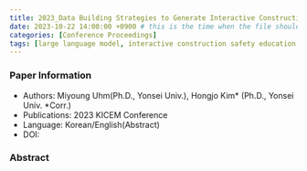 ```yaml
---
title: 2023_Data Building Strategies to Generate Interactive Construction Safety Education Materials using Large Language Model
date: 2023-10-22 14:00:00 +0900 # this is the time when the file should be shown to public
categories: [Conference Proceedings]
tags: [large language model, interactive construction safety education materials, construction safety education material generation, construction safety education data]     # TAG names should always be lowercase
---
```


### Paper Information
- Authors: Miyoung Uhm(Ph.D., Yonsei Univ.), Hongjo Kim* (Ph.D., Yonsei Univ. *Corr.)
- Publications:
2023 KICEM Conference
- Language: 
Korean/English(Abstract)
- DOI:

### Abstract

